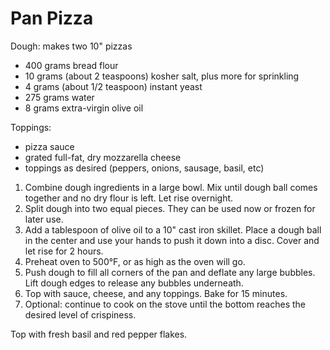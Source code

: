 # Pan Pizza

Dough: makes two 10" pizzas
- 400 grams bread flour
- 10 grams (about 2 teaspoons) kosher salt, plus more for sprinkling
- 4 grams (about 1/2 teaspoon) instant yeast
- 275 grams water
- 8 grams extra-virgin olive oil

Toppings:
- pizza sauce
- grated full-fat, dry mozzarella cheese
- toppings as desired (peppers, onions, sausage, basil, etc)

1. Combine dough ingredients in a large bowl. Mix until dough ball comes together and no dry flour is left. Let rise overnight.
2. Split dough into two equal pieces. They can be used now or frozen for later use.
3. Add a tablespoon of olive oil to a 10" cast iron skillet. Place a dough ball in the center and use your hands to push it down into a disc. Cover and let rise for 2 hours.
4. Preheat oven to 500&deg;F, or as high as the oven will go.
5. Push dough to fill all corners of the pan and deflate any large bubbles. Lift dough edges to release any bubbles underneath.
6. Top with sauce, cheese, and any toppings. Bake for 15 minutes.
7. Optional: continue to cook on the stove until the bottom reaches the desired level of crispiness.

Top with fresh basil and red pepper flakes.
